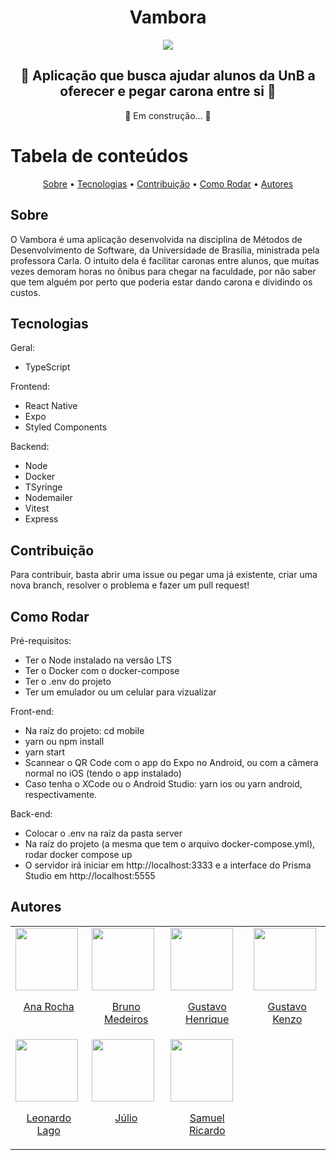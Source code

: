 <div align="center">
  <h1>Vambora</h1>

  <img src="https://user-images.githubusercontent.com/82476801/206912846-60274c1a-0835-4ff7-b3b3-87a722c1e711.png" />

  <h2>🚙 Aplicação que busca ajudar alunos da UnB a oferecer e pegar carona entre si 🚙</h2>

  <p> 
    🚧 Em construção...  🚧
  </p>
</div>

# Tabela de conteúdos

<p align="center">
 <a href="#sobre">Sobre</a> • 
 <a href="#tecnologias">Tecnologias</a> • 
 <a href="#contribuicao">Contribuição</a> • 
 <a href="#run">Como Rodar</a> • 
 <a href="#autores">Autores</a>
</p>

<section id="sobre">
  <h1> Sobre </h1>
  <p>
    O Vambora é uma aplicação desenvolvida na disciplina de Métodos de Desenvolvimento de Software, da Universidade de Brasília, ministrada pela professora Carla. O intuito dela é facilitar caronas entre alunos, que muitas vezes demoram horas no ônibus para chegar na faculdade, por não saber que tem alguém por perto que poderia estar dando carona e dividindo os custos.
  </p>
</section>

<section id="tecnologias">
  <h1> Tecnologias </h1>
  <p>Geral:</p>
  <ul>
    <li>TypeScript</li>
  </ul>
  <p>Frontend:</p>
  <ul>
    <li>React Native</li>
    <li>Expo</li>
    <li>Styled Components</li>
  </ul>
  <p>Backend:</p>
  <ul>
    <li>Node</li>
    <li>Docker</li>
    <li>TSyringe</li>
    <li>Nodemailer</li>
    <li>Vitest</li>
    <li>Express</li>
  </ul>
</section>

<section id="contribuicao">
  <h1> Contribuição </h1>
  
  <p> Para contribuir, basta abrir uma issue ou pegar uma já existente, criar uma nova branch, resolver o problema e fazer um pull request! </p>
</section>

<section id="run">
  <h1> Como Rodar </h1>
  
  <p>Pré-requisitos:</p>
  <ul>
    <li> Ter o Node instalado na versão LTS </li>
    <li> Ter o Docker com o docker-compose </li>
    <li> Ter o .env do projeto </li>
    <li> Ter um emulador ou um celular para vizualizar </li>
  </ul>
  
  <p>Front-end:</p>
  <ul>
    <li> Na raíz do projeto: cd mobile </li>
    <li> yarn ou npm install </li>
    <li> yarn start </li>
    <li> Scannear o QR Code com o app do Expo no Android, ou com a câmera normal no iOS (tendo o app instalado) </li>
    <li> Caso tenha o XCode ou o Android Studio: yarn ios ou yarn android, respectivamente. </li>
  </ul>
  
  <p>Back-end:</p>
  <ul>
    <li> Colocar o .env na raíz da pasta server </li>
    <li> Na raíz do projeto (a mesma que tem o arquivo docker-compose.yml), rodar docker compose up </li>
    <li> O servidor irá iniciar em http://localhost:3333 e a interface do Prisma Studio em http://localhost:5555 </li>
  </ul>
  
</section>

<section id="autores">
  <h1> Autores </h1>
  
  <table>
    <tr>
      <td valign="top">
        <a href="http://github.com/anaaroch">
          <img align="center" src="http://github.com/anaaroch.png" height="100" />
          <p align="center"> Ana Rocha </p>
        </a>
      </td>
      <td valign="top">
        <a href="http://github.com/brunomed">
          <img align="center" src="http://github.com/brunomed.png" height="100" />
          <p align="center"> Bruno Medeiros </p>
        </a>
      </td>
      <td valign="top">
        <a href="http://github.com/gustavohenriquers">
          <img align="center" src="http://github.com/gustavohenrique23.png" height="100" />
          <p align="center"> Gustavo Henrique </p>
        </a>
      </td>
      <td valign="top">
        <a href="http://github.com/gustavokenzo1">
          <img align="center" src="http://github.com/gustavokenzo1.png" height="100" />
          <p align="center"> Gustavo Kenzo </p>
        </a>
      </td>
    </tr>
    <tr>
      <td valign="top">
        <a href="http://github.com/lelamo2002">
          <img align="center" src="http://github.com/lelamo2002.png" height="100" />
          <p align="center"> Leonardo Lago </p>
        </a>
      </td>
      <td valign="top">
        <a href="http://github.com/typejulio">
          <img align="center" src="http://github.com/typejulio.png" height="100" />
          <p align="center"> Júlio </p>
        </a>
      </td>
      <td valign="top">
        <a href="http://github.com/samuelricardods">
          <img align="center" src="http://github.com/samuelricardods.png" height="100" />
          <p align="center"> Samuel Ricardo </p>
        </a>
      </td>
    </tr>
  </table>
</section>
